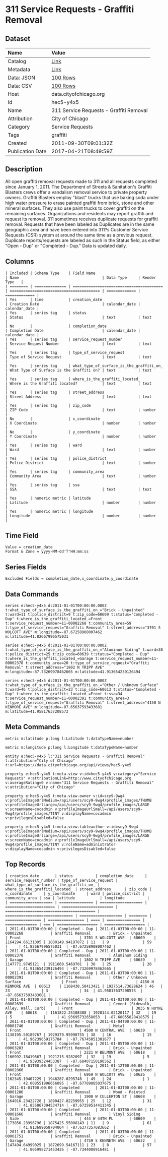 # 311 Service Requests - Graffiti Removal

## Dataset

| Name | Value |
| :--- | :---- |
| Catalog | [Link](https://catalog.data.gov/dataset/311-service-requests-graffiti-removal-5072e) |
| Metadata | [Link](https://data.cityofchicago.org/api/views/hec5-y4x5) |
| Data: JSON | [100 Rows](https://data.cityofchicago.org/api/views/hec5-y4x5/rows.json?max_rows=100) |
| Data: CSV | [100 Rows](https://data.cityofchicago.org/api/views/hec5-y4x5/rows.csv?max_rows=100) |
| Host | data.cityofchicago.org |
| Id | hec5-y4x5 |
| Name | 311 Service Requests - Graffiti Removal |
| Attribution | City of Chicago |
| Category | Service Requests |
| Tags | graffiti |
| Created | 2011-09-30T09:01:32Z |
| Publication Date | 2017-04-21T08:49:59Z |

## Description

All open graffiti removal requests made to 311 and all requests completed since January 1, 2011. The Department of Streets & Sanitation's Graffiti Blasters crews offer a vandalism removal service to private property owners. Graffiti Blasters employ "blast" trucks that use baking soda under high water pressure to erase painted graffiti from brick, stone and other mineral surfaces. They also use paint trucks to cover graffiti on the remaining surfaces. Organizations and residents may report graffiti and request its removal.
311 sometimes receives duplicate requests for graffiti removal. Requests that have been labeled as Duplicates are in the same geographic area and have been entered into 311?s Customer Service Requests (CSR) system at around the same time as a previous request. Duplicate reports/requests are labeled as such in the Status field, as either "Open - Dup" or "Completed - Dup." Data is updated daily.

## Columns

```ls
| Included | Schema Type    | Field Name                               | Name                                     | Data Type     | Render Type   |
| ======== | ============== | ======================================== | ======================================== | ============= | ============= |
| Yes      | time           | creation_date                            | Creation Date                            | calendar_date | calendar_date |
| Yes      | series tag     | status                                   | Status                                   | text          | text          |
| No       |                | completion_date                          | Completion Date                          | calendar_date | calendar_date |
| Yes      | series tag     | service_request_number                   | Service Request Number                   | text          | text          |
| Yes      | series tag     | type_of_service_request                  | Type of Service Request                  | text          | text          |
| Yes      | series tag     | what_type_of_surface_is_the_graffiti_on_ | What Type of Surface is the Graffiti on? | text          | text          |
| Yes      | series tag     | where_is_the_graffiti_located_           | Where is the Graffiti located?           | text          | text          |
| Yes      | series tag     | street_address                           | Street Address                           | text          | text          |
| Yes      | series tag     | zip_code                                 | ZIP Code                                 | text          | number        |
| No       |                | x_coordinate                             | X Coordinate                             | number        | number        |
| No       |                | y_coordinate                             | Y Coordinate                             | number        | number        |
| Yes      | series tag     | ward                                     | Ward                                     | text          | number        |
| Yes      | series tag     | police_district                          | Police District                          | text          | number        |
| Yes      | series tag     | community_area                           | Community Area                           | text          | number        |
| Yes      | series tag     | ssa                                      | SSA                                      | text          | text          |
| Yes      | numeric metric | latitude                                 | Latitude                                 | number        | number        |
| Yes      | numeric metric | longitude                                | Longitude                                | number        | number        |
```

## Time Field

```ls
Value = creation_date
Format & Zone = yyyy-MM-dd'T'HH:mm:ss
```

## Series Fields

```ls
Excluded Fields = completion_date,x_coordinate,y_coordinate
```

## Data Commands

```ls
series e:hec5-y4x5 d:2011-01-01T00:00:00.000Z t:what_type_of_surface_is_the_graffiti_on_="Brick - Unpainted" t:ward=11 t:police_district=9 t:zip_code=60609 t:status="Completed - Dup" t:where_is_the_graffiti_located_=Front t:service_request_number=11-00002268 t:community_area=59 t:type_of_service_request="Graffiti Removal" t:street_address="3701 S WOLCOTT AVE" m:longitude=-87.67258908007462 m:latitude=41.82667996575031

series e:hec5-y4x5 d:2011-01-01T00:00:00.000Z t:what_type_of_surface_is_the_graffiti_on_="Aluminum Siding" t:ward=30 t:police_district=25 t:zip_code=60639 t:status="Completed - Dup" t:where_is_the_graffiti_located_=Garage t:service_request_number=11-00002378 t:community_area=20 t:type_of_service_request="Graffiti Removal" t:street_address="1802 N TRIPP AVE" m:longitude=-87.73269978462665 m:latitude=41.913654239126494

series e:hec5-y4x5 d:2011-01-01T00:00:00.000Z t:what_type_of_surface_is_the_graffiti_on_="Other / Unknown Surface" t:ward=46 t:police_district=23 t:zip_code=60613 t:status="Completed - Dup" t:where_is_the_graffiti_located_=Front t:ssa=34 t:service_request_number=11-00002391 t:community_area=3 t:type_of_service_request="Graffiti Removal" t:street_address="4150 N KENMORE AVE" m:longitude=-87.65637593433681 m:latitude=41.95817637208573
```

## Meta Commands

```ls
metric m:latitude p:long l:Latitude t:dataTypeName=number

metric m:longitude p:long l:Longitude t:dataTypeName=number

entity e:hec5-y4x5 l:"311 Service Requests - Graffiti Removal" t:attribution="City of Chicago" t:url=https://data.cityofchicago.org/api/views/hec5-y4x5

property e:hec5-y4x5 t:meta.view v:id=hec5-y4x5 v:category="Service Requests" v:attributionLink=http://www.cityofchicago.org v:averageRating=0 v:name="311 Service Requests - Graffiti Removal" v:attribution="City of Chicago"

property e:hec5-y4x5 t:meta.view.owner v:id=scy9-9wg4 v:profileImageUrlMedium=/api/users/scy9-9wg4/profile_images/THUMB v:profileImageUrlLarge=/api/users/scy9-9wg4/profile_images/LARGE v:screenName=cocadmin v:profileImageUrlSmall=/api/users/scy9-9wg4/profile_images/TINY v:displayName=cocadmin v:privilegesDisabled=false

property e:hec5-y4x5 t:meta.view.tableauthor v:id=scy9-9wg4 v:profileImageUrlMedium=/api/users/scy9-9wg4/profile_images/THUMB v:profileImageUrlLarge=/api/users/scy9-9wg4/profile_images/LARGE v:screenName=cocadmin v:profileImageUrlSmall=/api/users/scy9-9wg4/profile_images/TINY v:roleName=administrator v:displayName=cocadmin v:privilegesDisabled=false
```

## Top Records

```ls
| creation_date       | status          | completion_date     | service_request_number | type_of_service_request | what_type_of_surface_is_the_graffiti_on_ | where_is_the_graffiti_located_ | street_address      | zip_code | x_coordinate     | y_coordinate     | ward | police_district | community_area | ssa | latitude           | longitude          | 
| =================== | =============== | =================== | ====================== | ======================= | ======================================== | ============================== | =================== | ======== | ================ | ================ | ==== | =============== | ============== | === | ================== | ================== | 
| 2011-01-01T00:00:00 | Completed - Dup | 2011-01-03T00:00:00 | 11-00002268            | Graffiti Removal        | Brick - Unpainted                        | Front                          | 3701 S WOLCOTT AVE  | 60609    | 1164294.66131095 | 1880149.94197872 | 11   | 9               | 59             |     | 41.82667996575031  | -87.67258908007462 | 
| 2011-01-01T00:00:00 | Completed - Dup | 2011-01-03T00:00:00 | 11-00002378            | Graffiti Removal        | Aluminum Siding                          | Garage                         | 1802 N TRIPP AVE    | 60639    | 1147771.9745121  | 1911660.5469701  | 30   | 25              | 20             |     | 41.913654239126494 | -87.73269978462665 | 
| 2011-01-01T00:00:00 | Completed - Dup | 2011-01-03T00:00:00 | 11-00002391            | Graffiti Removal        | Other / Unknown Surface                  | Front                          | 4150 N KENMORE AVE  | 60613    | 1168430.50413421 | 1927514.73628624 | 46   | 23              | 3              | 34  | 41.95817637208573  | -87.65637593433681 | 
| 2011-01-01T00:00:00 | Completed - Dup | 2011-01-03T00:00:00 | 11-00002639            | Graffiti Removal        | Cement (Sidewalk, Alley, Wall, Curb)     | Front                          | 3035 N HOYNE AVE    | 60618    | 1161822.25108388 | 1920144.02120117 | 32   | 19              | 5              |     | 41.93695732658053  | -87.68055828418575 | 
| 2011-01-01T00:00:00 | Completed - Dup | 2011-01-04T00:00:00 | 11-00001746            | Graffiti Removal        | Metal                                    | Front                          | 4500 N CENTRAL AVE  | 60630    | 1138195.50189767 | 1929379.95998755 | 38   | 16              | 15             |     | 41.96239659175784  | -87.76745051301677 | 
| 2011-01-01T00:00:00 | Completed - Dup | 2011-01-05T00:00:00 | 11-00003283            | Graffiti Removal        | Brick - Unpainted                        | Front                          | 2221 W BELMONT AVE  | 60618    | 1160992.18419667 | 1921215.9282097  | 32   | 19              | 5              |     | 41.93939324453387  | -87.68407150190562 | 
| 2011-01-01T00:00:00 | Completed - Dup | 2011-01-12T00:00:00 | 11-00002866            | Graffiti Removal        | Brick - Unpainted                        | Front                          | 6969 N WOLCOTT AVE  | 60626    | 1162345.19407229 | 1946287.0295748  | 49   | 24              | 1              |     | 42.008551906656095 | -87.67789885037675 | 
| 2011-01-01T00:00:00 | Completed       | 2011-01-03T00:00:00 | 11-00001286            | Graffiti Removal        | Wood - Painted                           | Garage                         | 1900 W CULLERTON ST | 60608    | 1164016.23422728 | 1890427.82259955 | 25   | 12              | 31             |     | 41.855067394534714 | -87.67359514411345 | 
| 2011-01-01T00:00:00 | Completed       | 2011-01-03T00:00:00 | 11-00001666            | Graffiti Removal        | Vinyl Siding                             | Side                           | 444 W 44TH PL       | 60609    | 1173856.23996796 | 1875425.55008143 | 11   | 9               | 61             |     | 41.813689058704064 | -87.6377357683662  | 
| 2011-01-01T00:00:00 | Completed       | 2011-01-03T00:00:00 | 11-00001751            | Graffiti Removal        | Brick - Unpainted                        | Garage                         | 4759 S KENNETH AVE  | 60632    | 1147494.64999025 | 1872699.54167111 | 23   | 8               | 57             |     | 41.805998271453426 | -87.7344008916481  | 
```